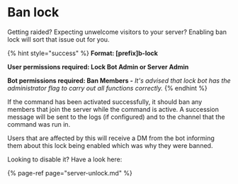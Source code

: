 # Ban lock

Getting raided? Expecting unwelcome visitors to your server? Enabling ban lock will sort that issue out for you.

{% hint style="success" %}
**Format: \[prefix\]b-lock**

**User permissions required: Lock Bot Admin or Server Admin**

**Bot permissions required: Ban Members -** _It's advised that lock bot has the administrator flag to carry out all functions correctly._
{% endhint %}

If the command has been activated successfully, it should ban any members that join the server while the command is active. A succession message will be sent to the logs \(if configured\) and to the channel that the command was run in.

Users that are affected by this will receive a DM from the bot informing them about this lock being enabled which was why they were banned.

Looking to disable it? Have a look here:

{% page-ref page="server-unlock.md" %}


